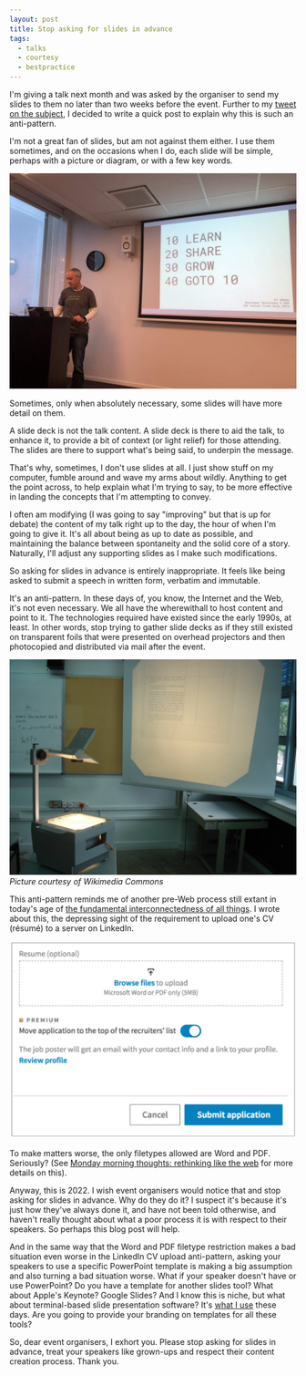 ```yaml
---
layout: post
title: Stop asking for slides in advance
tags:
  - talks
  - courtesy
  - bestpractice
---
```

I'm giving a talk next month and was asked by the organiser to send my slides to them no later than two weeks before the event. Further to my [tweet on the subject](https://twitter.com/qmacro/status/1587102735794638854), I decided to write a quick post to explain why this is such an anti-pattern.

I'm not a great fan of slides, but am not against them either. I use them sometimes, and on the occasions when I do, each slide will be simple, perhaps with a picture or diagram, or with a few key words. 

![A slide from one of my talks at SAP Inside Track Oslo in 2019](/images/2022/10/learn-share-grow.jpeg)

Sometimes, only when absolutely necessary, some slides will have more detail on them. 

A slide deck is not the talk content. A slide deck is there to aid the talk, to enhance it, to provide a bit of context (or light relief) for those attending. The slides are there to support what's being said, to underpin the message. 

That's why, sometimes, I don't use slides at all. I just show stuff on my computer, fumble around and wave my arms about wildly. Anything to get the point across, to help explain what I'm trying to say, to be more effective in landing the concepts that I'm attempting to convey.

I often am modifying (I was going to say "improving" but that is up for debate) the content of my talk right up to the day, the hour of when I'm going to give it. It's all about being as up to date as possible, and maintaining the balance between spontaneity and the solid core of a story. Naturally, I'll adjust any supporting slides as I make such modifications. 

So asking for slides in advance is entirely inappropriate. It feels like being asked to submit a speech in written form, verbatim and immutable. 

It's an anti-pattern. In these days of, you know, the Internet and the Web, it's not even necessary. We all have the wherewithall to host content and point to it. The technologies required have existed since the early 1990s, at least. 
In other words, stop trying to gather slide decks as if they still existed on transparent foils that were presented on overhead projectors and then photocopied and distributed via mail after the event.

![An overhead projector and screen](/images/2022/10/ohp.jpg)
_Picture courtesy of Wikimedia Commons_

This anti-pattern reminds me of another pre-Web process still extant in today's age of [the fundamental interconnectedness of all things](https://sarielhp.org/misc/intercon.html). I wrote about this, the depressing sight of the requirement to upload one's CV (résumé) to a server on LinkedIn. 

![The upload form on LinkedIn](/images/2022/10/upload.png)

To make matters worse, the only filetypes allowed are Word and PDF. Seriously? (See [Monday morning thoughts: rethinking like the web](https://blogs.sap.com/2018/11/19/monday-morning-thoughts-rethinking-like-the-web/) for more details on this).

Anyway, this is 2022. I wish event organisers would notice that and stop asking for slides in advance. Why do they do it? I suspect it's because it's just how they've always done it, and have not been told otherwise, and haven't really thought about what a poor process it is with respect to their speakers. So perhaps this blog post will help. 

And in the same way that the Word and PDF filetype restriction makes a bad situation even worse in the LinkedIn CV upload anti-pattern, asking your speakers to use a specific PowerPoint template is making a big assumption and also turning a bad situation worse. What if your speaker doesn't have or use PowerPoint? Do you have a template for another slides tool? What about Apple's Keynote? Google Slides? And I know this is niche, but what about terminal-based slide presentation software? It's [what I use](https://github.com/qmacro/btp-resources-with-cli-tools-and-apis#slides-material) these days. Are you going to provide your branding on templates for all these tools? 

So, dear event organisers, I exhort you. Please stop asking for slides in advance, treat your speakers like grown-ups and respect their content creation process. Thank you.
